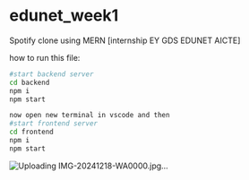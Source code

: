 # edunet_week1

Spotify clone using MERN [internship EY GDS EDUNET AICTE]

how to run this file:

```bash
#start backend server
cd backend
npm i
npm start

now open new terminal in vscode and then
#start frontend server
cd frontend
npm i
npm start
```


![Uploading IMG-20241218-WA0000.jpg…]()
